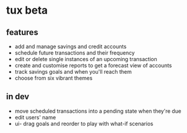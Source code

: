 tux beta
========

features
--------

* add and manage savings and credit accounts
* schedule future transactions and their frequency
* edit or delete single instances of an upcoming transaction
* create and customise reports to get a forecast view of accounts
* track savings goals and when you'll reach them
* choose from six vibrant themes

in dev
------

* move scheduled transactions into a pending state when they're due
* edit users' name
* ui- drag goals and reorder to play with what-if scenarios